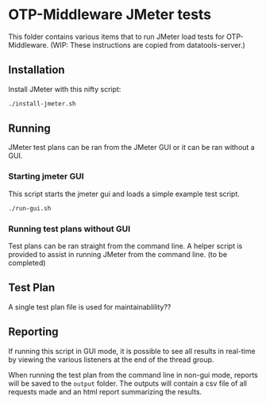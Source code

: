 # OTP-Middleware JMeter tests

This folder contains various items that to run JMeter load tests for OTP-Middleware.
(WIP: These instructions are copied from datatools-server.)

## Installation

Install JMeter with this nifty script:

```sh
./install-jmeter.sh
```

## Running

JMeter test plans can be ran from the JMeter GUI or it can be ran without a GUI.

### Starting jmeter GUI

This script starts the jmeter gui and loads a simple example test script.

```sh
./run-gui.sh
```

### Running test plans without GUI

Test plans can be ran straight from the command line.
A helper script is provided to assist in running JMeter from the command line. (to be completed)

## Test Plan

A single test plan file is used for maintainablility??

## Reporting

If running this script in GUI mode, it is possible to see all results in real-time by viewing the various listeners at the end of the thread group.

When running the test plan from the command line in non-gui mode, reports will be saved to the `output` folder.  The outputs will contain a csv file of all requests made and an html report summarizing the results.
